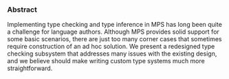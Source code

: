 ### Abstract

Implementing type checking and type inference in MPS has long been quite a challenge for language authors. Although MPS provides solid support for some basic scenarios, there are just too many corner cases that sometimes require construction of an ad hoc solution. We present a redesigned type checking subsystem that addresses many issues with the existing design, and we believe should make writing custom type systems much more straightforward.
